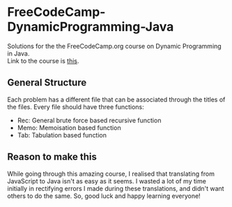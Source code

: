 # FreeCodeCamp-DynamicProgramming-Java
Solutions for the the FreeCodeCamp.org course on Dynamic Programming in Java.<br/>
Link to the course is [this](https://youtu.be/oBt53YbR9Kk).

## General Structure
Each problem has a different file that can be associated through the titles of the files. Every file should have three functions:
* Rec: General brute force based recursive function
* Memo: Memoisation based function
* Tab: Tabulation based function


## Reason to make this
While going through this amazing course, I realised that translating from JavaScript to Java isn't as easy as it seems. I wasted a lot of my time initially in rectifying errors I made during these translations, and didn't want others to do the same. So, good luck and happy learning everyone!
